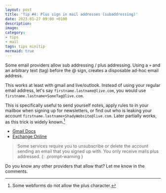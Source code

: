```yaml
---
layout: post
title: 'Tip #4: Plus sign in mail addresses (subaddressing)'
date: 2023-01-27 09:00 +0100
description: 
image: 
category:
- tips
- mail
tags: tips minitip
mermaid: true
---
```

Some email providers allow sub addressing / plus addressing. Using a ``+`` and an arbitrary text (tag) before the @ sign, creates a disposable ad-hoc email address.

This works at least with gmail and live/outlook. Instead of using your regular email address, let's say ``firstname.lastname@live.com``, you would use ``firstname.lastname+SomeTag@live.com``.

This is specifically useful to send yourself notes, apply rules to in your mailbox when signing up for newsletters, or find out who is leaking your account ``firstname.lastname+ShadyWebsite@live.com``. Later partially works, as this trick is widely known.[^1]

- [Gmail Docs](https://support.google.com/a/users/answer/9282734?hl=en#zippy=%2Clearn-how:~:text=%C2%A0Use%20variations%20of%20your%20email%20address%20in%20one%20inbox)
- [Exchange Online](https://learn.microsoft.com/en-us/exchange/recipients-in-exchange-online/plus-addressing-in-exchange-online)

> Some services require you to unsubscribe or delete the account sending an email that you signed up with. You only receive mails plus addressed.
{: .prompt-warning }

[^1]: Some webforms do not allow the plus character.

Do you know any other providers that allow that? Let me know in the comments.
